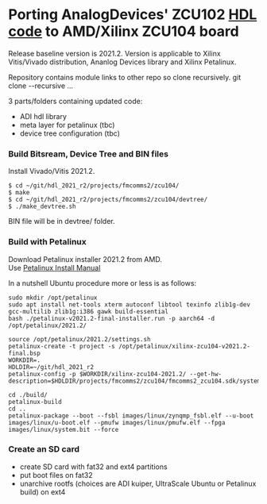 # Porting AnalogDevices' ZCU102 [HDL code](https://github.com/analogdevicesinc/hdl) to AMD/Xilinx ZCU104 board

Release baseline version is 2021.2.
Version is applicable to Xilinx Vitis/Vivado distribution, Ananlog Devices library and Xilinx Petalinux.

Repository contains module links to other repo so clone recursively.
  git clone --recursive ...

3 parts/folders containing updated code:
- ADI hdl library
- meta layer for petalinux (tbc)
- device tree configuration (tbc)

### Build Bitsream, Device Tree and BIN files
Install Vivado/Vitis 2021.2.
```
$ cd ~/git/hdl_2021_r2/projects/fmcomms2/zcu104/
$ make
$ cd ~/git/hdl_2021_r2/projects/fmcomms2/zcu104/devtree/
$ ./make_devtree.sh
```
BIN file will be in devtree/ folder.

### Build with Petalinux
Download Petalinux installer 2021.2 from AMD.<br>
Use [Petalinux Install Manual](https://docs.xilinx.com/r/2021.2-English/ug1144-petalinux-tools-reference-guide/Installing-the-PetaLinux-Tool)

In a nutshell Ubuntu procedure more or less is as follows:
```
sudo mkdir /opt/petalinux
sudo apt install net-tools xterm autoconf libtool texinfo zlib1g-dev gcc-multilib zlib1g:i386 gawk build-essential
bash ./petalinux-v2021.2-final-installer.run -p aarch64 -d /opt/petalinux/2021.2/

source /opt/petalinux/2021.2/settings.sh
petalinux-create -t project -s /opt/petalinux/xilinx-zcu104-v2021.2-final.bsp
WORKDIR=.
HDLDIR=~/git/hdl_2021_r2
petalinux-config -p $WORKDIR/xilinx-zcu104-2021.2/ --get-hw-description=$HDLDIR/projects/fmcomms2/zcu104/fmcomms2_zcu104.sdk/system_top.xsa

cd ./build/
petalinux-build
cd ..
petalinux-package --boot --fsbl images/linux/zynqmp_fsbl.elf --u-boot images/linux/u-boot.elf --pmufw images/linux/pmufw.elf --fpga images/linux/system.bit --force
```

### Create an SD card
- create SD card with fat32 and ext4 partitions
- put boot files on fat32
- unarchive rootfs (choices are ADI kuiper, UltraScale Ubuntu or Petalinux build) on ext4

